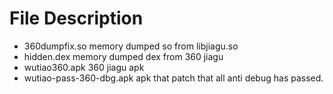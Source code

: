 # File Description
- 360dumpfix.so memory dumped so from libjiagu.so
- hidden.dex memory dumped dex from 360 jiagu
- wutiao360.apk 360 jiagu apk
- wutiao-pass-360-dbg.apk apk that patch that  all anti debug has passed.
